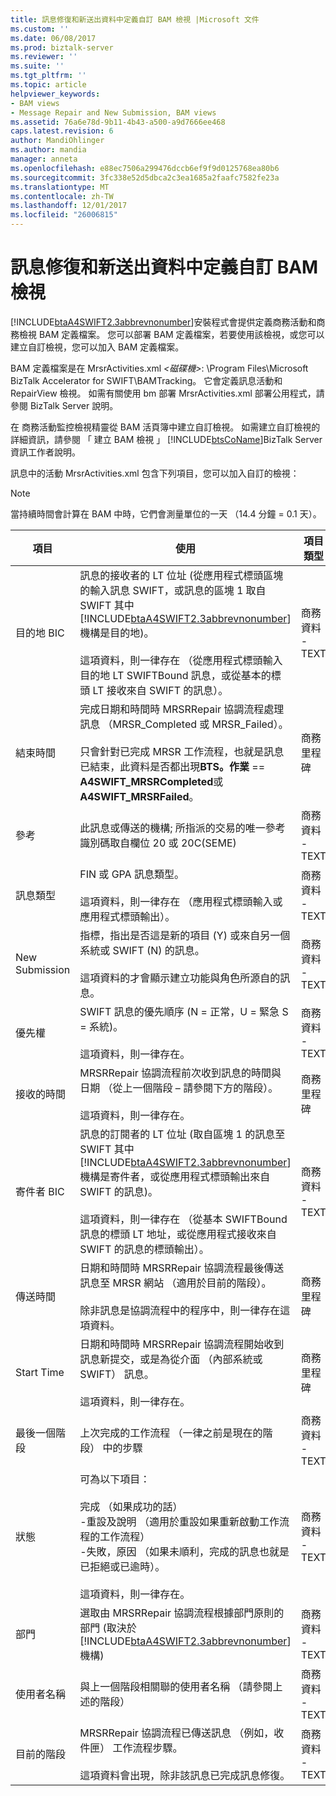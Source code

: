 ```yaml
---
title: 訊息修復和新送出資料中定義自訂 BAM 檢視 |Microsoft 文件
ms.custom: ''
ms.date: 06/08/2017
ms.prod: biztalk-server
ms.reviewer: ''
ms.suite: ''
ms.tgt_pltfrm: ''
ms.topic: article
helpviewer_keywords:
- BAM views
- Message Repair and New Submission, BAM views
ms.assetid: 76a6e78d-9b11-4b43-a500-a9d7666ee468
caps.latest.revision: 6
author: MandiOhlinger
ms.author: mandia
manager: anneta
ms.openlocfilehash: e88ec7506a299476dccb6ef9f9d0125768ea80b6
ms.sourcegitcommit: 3fc338e52d5dbca2c3ea1685a2faafc7582fe23a
ms.translationtype: MT
ms.contentlocale: zh-TW
ms.lasthandoff: 12/01/2017
ms.locfileid: "26006815"
---
```

# <a name="defining-a-custom-bam-view-for-message-repair-and-new-submission-data"></a>訊息修復和新送出資料中定義自訂 BAM 檢視
[!INCLUDE[btaA4SWIFT2.3abbrevnonumber](../../includes/btaa4swift2-3abbrevnonumber-md.md)]安裝程式會提供定義商務活動和商務檢視 BAM 定義檔案。 您可以部署 BAM 定義檔案，若要使用該檢視，或您可以建立自訂檢視，您可以加入 BAM 定義檔案。  
  
 BAM 定義檔案是在 MrsrActivities.xml *\<磁碟機\>*: \Program Files\Microsoft BizTalk Accelerator for SWIFT\BAMTracking。 它會定義訊息活動和 RepairView 檢視。 如需有關使用 bm 部署 MrsrActivities.xml 部署公用程式，請參閱 BizTalk Server 說明。  
  
 在 商務活動監控檢視精靈從 BAM 活頁簿中建立自訂檢視。 如需建立自訂檢視的詳細資訊，請參閱 「 建立 BAM 檢視 」 [!INCLUDE[btsCoName](../../includes/btsconame-md.md)]BizTalk Server 資訊工作者說明。  
  
 訊息中的活動 MrsrActivities.xml 包含下列項目，您可以加入自訂的檢視：  
  
> [!NOTE]
>  當持續時間會計算在 BAM 中時，它們會測量單位的一天 （14.4 分鐘 = 0.1 天）。  
  
|項目|使用|項目類型|  
|----------|---------|---------------|  
|目的地 BIC|訊息的接收者的 LT 位址 (從應用程式標頭區塊的輸入訊息 SWIFT，或訊息的區塊 1 取自 SWIFT 其中[!INCLUDE[btaA4SWIFT2.3abbrevnonumber](../../includes/btaa4swift2-3abbrevnonumber-md.md)]機構是目的地)。<br /><br /> 這項資料，則一律存在 （從應用程式標頭輸入目的地 LT SWIFTBound 訊息，或從基本的標頭 LT 接收來自 SWIFT 的訊息）。|商務資料 - TEXT|  
|結束時間|完成日期和時間時 MRSRRepair 協調流程處理訊息 （MRSR_Completed 或 MRSR_Failed）。<br /><br /> 只會針對已完成 MRSR 工作流程，也就是訊息已結束，此資料是否都出現**BTS。作業** == **A4SWIFT_MRSRCompleted**或**A4SWIFT_MRSRFailed**。|商務里程碑|  
|參考|此訊息或傳送的機構; 所指派的交易的唯一參考識別碼取自欄位 20 或 20C(SEME)|商務資料 - TEXT|  
|訊息類型|FIN 或 GPA 訊息類型。<br /><br /> 這項資料，則一律存在 （應用程式標頭輸入或應用程式標頭輸出）。|商務資料 - TEXT|  
|New Submission|指標，指出是否這是新的項目 (Y) 或來自另一個系統或 SWIFT (N) 的訊息。<br /><br /> 這項資料的才會顯示建立功能與角色所源自的訊息。|商務資料 - TEXT|  
|優先權|SWIFT 訊息的優先順序 (N = 正常，U = 緊急 S = 系統)。<br /><br /> 這項資料，則一律存在。|商務資料 - TEXT|  
|接收的時間|MRSRRepair 協調流程前次收到訊息的時間與日期 （從上一個階段 – 請參閱下方的階段）。<br /><br /> 這項資料，則一律存在。|商務里程碑|  
|寄件者 BIC|訊息的訂閱者的 LT 位址 (取自區塊 1 的訊息至 SWIFT 其中[!INCLUDE[btaA4SWIFT2.3abbrevnonumber](../../includes/btaa4swift2-3abbrevnonumber-md.md)]機構是寄件者，或從應用程式標頭輸出來自 SWIFT 的訊息)。<br /><br /> 這項資料，則一律存在 （從基本 SWIFTBound 訊息的標頭 LT 地址，或從應用程式接收來自 SWIFT 的訊息的標頭輸出）。|商務資料 - TEXT|  
|傳送時間|日期和時間時 MRSRRepair 協調流程最後傳送訊息至 MRSR 網站 （適用於目前的階段）。<br /><br /> 除非訊息是協調流程中的程序中，則一律存在這項資料。|商務里程碑|  
|Start Time|日期和時間時 MRSRRepair 協調流程開始收到訊息新提交，或是為從介面 （內部系統或 SWIFT） 訊息。<br /><br /> 這項資料，則一律存在。|商務里程碑|  
|最後一個階段|上次完成的工作流程 （一律之前是現在的階段） 中的步驟|商務資料 - TEXT|  
|狀態|可為以下項目：<br /><br /> 完成 （如果成功的話）<br />-重設及說明 （適用於重設如果重新啟動工作流程的工作流程）<br />-失敗，原因 （如果未順利，完成的訊息也就是已拒絕或已逾時）。<br /><br /> 這項資料，則一律存在。|商務資料 - TEXT|  
|部門|選取由 MRSRRepair 協調流程根據部門原則的部門 (取決於[!INCLUDE[btaA4SWIFT2.3abbrevnonumber](../../includes/btaa4swift2-3abbrevnonumber-md.md)]機構)|商務資料 - TEXT|  
|使用者名稱|與上一個階段相關聯的使用者名稱 （請參閱上述的階段）|商務資料 - TEXT|  
|目前的階段|MRSRRepair 協調流程已傳送訊息 （例如，收件匣） 工作流程步驟。<br /><br /> 這項資料會出現，除非該訊息已完成訊息修復。|商務資料 - TEXT|